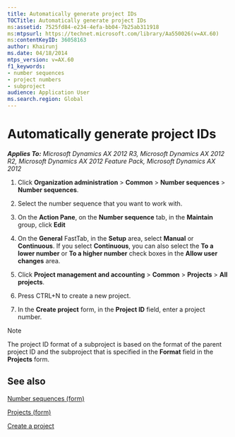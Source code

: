 ```yaml
---
title: Automatically generate project IDs
TOCTitle: Automatically generate project IDs
ms:assetid: 7525fd84-e234-4efa-bb04-7b25ab311918
ms:mtpsurl: https://technet.microsoft.com/library/Aa550026(v=AX.60)
ms:contentKeyID: 36058163
author: Khairunj
ms.date: 04/18/2014
mtps_version: v=AX.60
f1_keywords:
- number sequences
- project numbers
- subproject
audience: Application User
ms.search.region: Global
---
```


# Automatically generate project IDs 


_**Applies To:** Microsoft Dynamics AX 2012 R3, Microsoft Dynamics AX 2012 R2, Microsoft Dynamics AX 2012 Feature Pack, Microsoft Dynamics AX 2012_

1.  Click **Organization administration** \> **Common** \> **Number sequences** \> **Number sequences**.

2.  Select the number sequence that you want to work with.

3.  On the **Action Pane**, on the **Number sequence** tab, in the **Maintain** group, click **Edit**

4.  On the **General** FastTab, in the **Setup** area, select **Manual** or **Continuous**. If you select **Continuous**, you can also select the **To a lower number** or **To a higher number** check boxes in the **Allow user changes** area.

5.  Click **Project management and accounting** \> **Common** \> **Projects** \> **All projects**.

6.  Press CTRL+N to create a new project.

7.  In the **Create project** form, in the **Project ID** field, enter a project number.


> [!NOTE]
> <P>The project ID format of a subproject is based on the format of the parent project ID and the subproject that is specified in the <STRONG>Format</STRONG> field in the <STRONG>Projects</STRONG> form.</P>



## See also

[Number sequences (form)](https://technet.microsoft.com/library/hh209531\(v=ax.60\))

[Projects (form)](https://technet.microsoft.com/library/aa585245\(v=ax.60\))

[Create a project](create-a-project.md)

  


